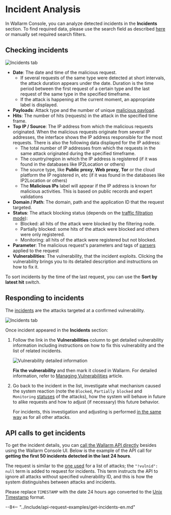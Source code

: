 [link-using-search]:    ../search-and-filters/use-search.md
[img-attacks-tab]:      ../../images/user-guides/events/check-attack.png
[img-current-attacks]:  ../../images/glossary/attack-with-one-hit-example.png
[img-incidents-tab]:    ../../images/user-guides/events/incident-vuln.png
[use-search]:             ../search-and-filters/use-search.md
[search-by-attack-status]: ../search-and-filters/use-search.md#search-attacks-by-the-action

# Incident Analysis

In Wallarm Console, you can analyze detected incidents in the **Incidents** section. To find required data, please use the search field as described [here][use-search] or manually set required search filters.

## Checking incidents

![Incidents tab][img-incidents-tab]

* **Date**: The date and time of the malicious request.
    * If several requests of the same type were detected at short intervals, the attack duration appears under the date. Duration is the time period between the first request of a certain type and the last request of the same type in the specified timeframe. 
    * If the attack is happening at the current moment, an appropriate label is displayed.
* **Payloads**: Attack type and the number of unique [malicious payload](../../glossary-en.md#malicious-payload). 
* **Hits**: The number of hits (requests) in the attack in the specified time frame. 
* **Top IP / Source**: The IP address from which the malicious requests originated. When the malicious requests originate from several IP addresses, the interface shows the IP address responsible for the most requests. There is also the following data displayed for the IP address:
     * The total number of IP addresses from which the requests in the same attack originated during the specified timeframe. 
     * The country/region in which the IP address is registered (if it was found in the databases like IP2Location or others)
     * The source type, like **Public proxy**, **Web proxy**, **Tor** or the cloud platform the IP registered in, etc (if it was found in the databases like IP2Location or others)
     * The **Malicious IPs** label will appear if the IP address is known for malicious activities. This is based on public records and expert validations
* **Domain / Path**: The domain, path and the application ID that the request targeted.
* **Status**: The attack blocking status (depends on the [traffic filtration mode](../../admin-en/configure-wallarm-mode.md)):
     * Blocked: all hits of the attack were blocked by the filtering node.
     * Partially blocked: some hits of the attack were blocked and others were only registered.
     * Monitoring: all hits of the attack were registered but not blocked.
* **Parameter**: The malicious request's parameters and tags of [parsers](../rules/request-processing.md) applied to the request
* **Vulnerabilities**: The vulnerability, that the incident exploits. Clicking the vulnerability brings you to its detailed description and instructions on how to fix it.

To sort incidents by the time of the last request, you can use the **Sort by latest hit** switch.

## Responding to incidents

The [incidents](../../glossary-en.md#security-incident) are the attacks targeted at a confirmed vulnerability.

![Incidents tab][img-incidents-tab]

Once incident appeared in the **Incidents** section:

1. Follow the link in the **Vulnerabilities** column to get detailed vulnerability information including instructions on how to fix this vulnerability and the list of related incidents. 

     ![Vulnerability detailed information](../../images/user-guides/vulnerabilities/vuln-info.png)

     **Fix the vulnerability** and then mark it closed in Wallarm. For detailed information, refer to [Managing Vulnerabilities](../vulnerabilities.md) article.

1. Go back to the incident in the list, investigate what mechanism caused the system reaction (note the `Blocked`, `Partially blocked` and `Monitoring` [statuses](check-attack.md#attack-analysis) of the attacks), how the system will behave in future to alike requests and how to adjust (if necessary) this future behavior.

     For incidents, this investigation and adjusting is performed [in the same way](check-attack.md#responding-to-attacks) as for all other attacks.

## API calls to get incidents

To get the incident details, you can [call the Wallarm API directly](../../api/overview.md) besides using the Wallarm Console UI. Below is the example of the API call for **getting the first 50 incidents detected in the last 24 hours**.

The request is similar to the [one used](check-attack.md#api-calls) for a list of attacks; the `"!vulnid": null` term is added to request for incidents. This term instructs the API to ignore all attacks without specified vulnerability ID, and this is how the system distinguishes between attacks and incidents.

Please replace `TIMESTAMP` with the date 24 hours ago converted to the [Unix Timestamp](https://www.unixtimestamp.com/) format.

--8<-- "../include/api-request-examples/get-incidents-en.md"
